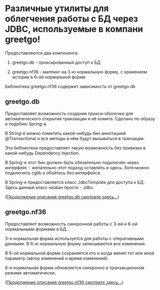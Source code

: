 # Различные утилиты для облегчения работы с БД через JDBC, используемые в компани greetgo!

Предоставляются два компонента:

1) greetgo.db - проксированный доступ к БД

2) greetgo.nf36 - маппинг на 3-ю нормальную форму, с хранением истории в 6-ой нормальной форме

Библиотека greetgo.nf36 содержит зависимость от greetgo.db

## greetgo.db

Предоставляет возможность создания прокси-оболочки для автоматического открытия транзакции и её комита.
Сделано по образу и подобию Spring-а.

В String-е можно пометить какой-нибудь бин аннотацией @Transactional и все методы в нём будут вызываться в транзации.

Эта библиотека предоставляет такую возможность без привязки в какой-нибудь Dependency Injection.

В Spring-е этот бин должен быть обязательно подключён через интерфейс - желательно этот подход оставлять и здесь.
Хотя можно подключить cglib и обойтись без интерфейса.

В Spring-е предоставляется класс JdbcTemplate для доступа к БД. Здесь данный класс назван просто - Jdbc.

([Продолжение описания greetgo.db смотрите здесь...](doc/greetgo_db.md))

## greetgo.nf36

Предоставляет возможность синхронной работы с 3-ей и 6-ой нормальными формами в БД.

3-я нормальная форма используется для работы с оперативными данными. В 6-ю нормальную форму записываются все изменения.

В 6-ой нормальной форме сохраняется кто и когда менял тот или иной параметр (автор изменений и время изменений).

6-я нормальная форма обновляется синхронно в транзакционном режиме автоматически.

([Продолжение описания greetgo.nf36 смотрите здесь...](doc/greetgo_nf36.md))
